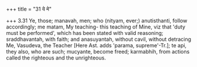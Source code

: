 +++
title = "31 ये मे"

+++
3.31 Ye, those; manavah, men; who (nityam, ever;) anutisthanti, follow
accordingly; me matam, My teaching- this teaching of Mine, viz that
'duty must be performed', which has been stated with valid reasoning;
sraddhavantah, with faith; and anasuyantah, without cavil, without
detracing Me, Vasudeva, the Teacher \[Here Ast. adds 'parama,
supreme'-Tr.\]; te api, they also, who are such; mucyante, become freed;
karmabhih, from actions called the righteous and the unrighteous.
